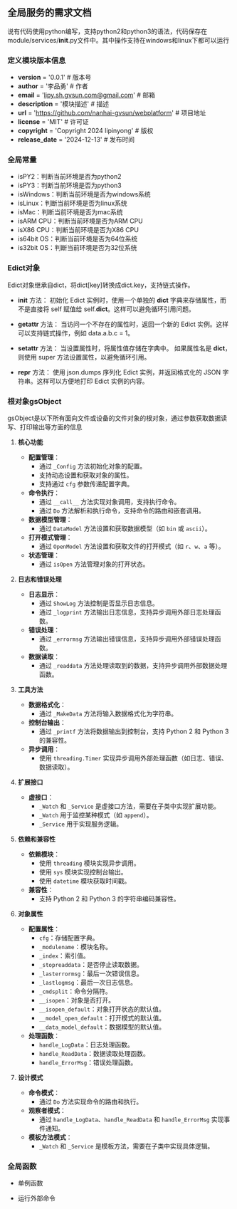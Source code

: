 ## 全局服务的需求文档
说有代码使用python编写，支持python2和python3的语法，代码保存在module/services/__init__.py文件中。其中操作支持在windows和linux下都可以运行

### 定义模块版本信息
- __version__ = '0.0.1' # 版本号
- __author__ = '李品勇' # 作者
- __email__ = 'lipy.sh.gvsun.com@gmail.com' # 邮箱
- __description__ = '模块描述' # 描述
- __url__ = 'https://github.com/nanhai-gvsun/webplatform' # 项目地址
- __license__ = 'MIT' # 许可证
- __copyright__ = 'Copyright 2024 lipinyong' # 版权
- __release_date__ = '2024-12-13' # 发布时间

### 全局常量
- isPY2：判断当前环境是否为python2
- isPY3：判断当前环境是否为python3
- isWindows：判断当前环境是否为windows系统
- isLinux：判断当前环境是否为linux系统
- isMac：判断当前环境是否为mac系统
- isARM CPU：判断当前环境是否为ARM CPU
- isX86 CPU：判断当前环境是否为X86 CPU
- is64bit OS：判断当前环境是否为64位系统
- is32bit OS：判断当前环境是否为32位系统

### Edict对象
Edict对象继承自dict，将dict[key]转换成dict.key，支持链式操作。
- __init__ 方法：
初始化 Edict 实例时，使用一个单独的 __dict__ 字典来存储属性，而不是直接将 self 赋值给 self.__dict__。这样可以避免循环引用问题。

- __getattr__ 方法：
当访问一个不存在的属性时，返回一个新的 Edict 实例。这样可以支持链式操作，例如 data.a.b.c = 1。

- __setattr__ 方法：
当设置属性时，将属性值存储在字典中。
如果属性名是 __dict__，则使用 super 方法设置属性，以避免循环引用。

- __repr__ 方法：
使用 json.dumps 序列化 Edict 实例，并返回格式化的 JSON 字符串。这样可以方便地打印 Edict 实例的内容。

### 根对象gsObject
gsObject是以下所有面向文件或设备的文件对象的根对象，通过参数获取数据读写、打印输出等方面的信息
1. **核心功能**
   - **配置管理**：
     - 通过 `_Config` 方法初始化对象的配置。
     - 支持动态设置和获取对象的属性。
     - 支持通过 `cfg` 参数传递配置字典。
   - **命令执行**：
     - 通过 `__call__` 方法实现对象调用，支持执行命令。
     - 通过 `Do` 方法解析和执行命令，支持命令的路由和嵌套调用。
   - **数据模型管理**：
     - 通过 `DataModel` 方法设置和获取数据模型（如 `bin` 或 `ascii`）。
   - **打开模式管理**：
     - 通过 `OpenModel` 方法设置和获取文件的打开模式（如 `r`、`w`、`a` 等）。
   - **状态管理**：
     - 通过 `isOpen` 方法管理对象的打开状态。
2. **日志和错误处理**
   - **日志显示**：
     - 通过 `ShowLog` 方法控制是否显示日志信息。
     - 通过 `_logprint` 方法输出日志信息，支持异步调用外部日志处理函数。
   - **错误处理**：
     - 通过 `_errormsg` 方法输出错误信息，支持异步调用外部错误处理函数。
   - **数据读取**：
     - 通过 `_readdata` 方法处理读取到的数据，支持异步调用外部数据处理函数。

3. **工具方法**
   - **数据格式化**：
     - 通过 `_MakeData` 方法将输入数据格式化为字符串。
   - **控制台输出**：
     - 通过 `_printf` 方法将数据输出到控制台，支持 Python 2 和 Python 3 的兼容性。
   - **异步调用**：
     - 使用 `threading.Timer` 实现异步调用外部处理函数（如日志、错误、数据读取）。

4. **扩展接口**
   - **虚接口**：
     - `_Watch` 和 `_Service` 是虚接口方法，需要在子类中实现扩展功能。
     - `_Watch` 用于监控某种模式（如 `append`）。
     - `_Service` 用于实现服务逻辑。

5. **依赖和兼容性**
   - **依赖模块**：
     - 使用 `threading` 模块实现异步调用。
     - 使用 `sys` 模块实现控制台输出。
     - 使用 `datetime` 模块获取时间戳。
   - **兼容性**：
     - 支持 Python 2 和 Python 3 的字符串编码兼容性。

6. **对象属性**
   - **配置属性**：
     - `cfg`：存储配置字典。
     - `_modulename`：模块名称。
     - `_index`：索引值。
     - `_stopreaddata`：是否停止读取数据。
     - `_lasterrormsg`：最后一次错误信息。
     - `_lastlogmsg`：最后一次日志信息。
     - `_cmdsplit`：命令分隔符。
     - `__isopen`：对象是否打开。
     - `__isopen_default`：对象打开状态的默认值。
     - `__model_open_default`：打开模式的默认值。
     - `__data_model_default`：数据模型的默认值。
   - **处理函数**：
     - `handle_LogData`：日志处理函数。
     - `handle_ReadData`：数据读取处理函数。
     - `handle_ErrorMsg`：错误处理函数。

7. **设计模式**
   - **命令模式**：
     - 通过 `Do` 方法实现命令的路由和执行。
   - **观察者模式**：
     - 通过 `handle_LogData`、`handle_ReadData` 和 `handle_ErrorMsg` 实现事件通知。
   - **模板方法模式**：
     - `_Watch` 和 `_Service` 是模板方法，需要在子类中实现具体逻辑。


### 全局函数
- 单例函数

- 运行外部命令